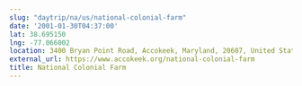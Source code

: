 ```yaml
---
slug: "daytrip/na/us/national-colonial-farm"
date: '2001-01-30T04:37:00'
lat: 38.695150
lng: -77.066002
location: 3400 Bryan Point Road, Accokeek, Maryland, 20607, United States
external_url: https://www.accokeek.org/national-colonial-farm
title: National Colonial Farm
---
```



